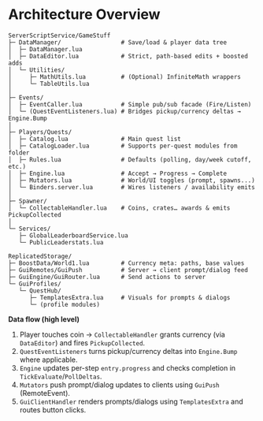 # Architecture Overview

```
ServerScriptService/GameStuff
├─ DataManager/                 # Save/load & player data tree
│  ├─ DataManager.lua
│  ├─ DataEditor.lua            # Strict, path-based edits + boosted adds
│  └─ Utilities/
│     ├─ MathUtils.lua          # (Optional) InfiniteMath wrappers
│     └─ TableUtils.lua
│
├─ Events/
│  ├─ EventCaller.lua           # Simple pub/sub facade (Fire/Listen)
│  └─ (QuestEventListeners.lua) # Bridges pickup/currency deltas → Engine.Bump
│
├─ Players/Quests/
│  ├─ Catalog.lua               # Main quest list
│  ├─ CatalogLoader.lua         # Supports per-quest modules from folder
│  ├─ Rules.lua                 # Defaults (polling, day/week cutoff, etc.)
│  ├─ Engine.lua                # Accept → Progress → Complete
│  ├─ Mutators.lua              # World/UI toggles (prompt, spawns...)
│  └─ Binders.server.lua        # Wires listeners / availability emits
│
├─ Spawner/
│  └─ CollectableHandler.lua    # Coins, crates… awards & emits PickupCollected
│
└─ Services/
   ├─ GlobalLeaderboardService.lua
   └─ PublicLeaderstats.lua

ReplicatedStorage/
├─ BoostData/World1.lua         # Currency meta: paths, base values
├─ GuiRemotes/GuiPush           # Server → client prompt/dialog feed
├─ GuiEngine/GuiRouter.lua      # Send actions to server
└─ GuiProfiles/
   └─ QuestHub/
      ├─ TemplatesExtra.lua     # Visuals for prompts & dialogs
      └─ (profile modules)
```

**Data flow (high level)**

1. Player touches coin → `CollectableHandler` grants currency (via `DataEditor`) and fires `PickupCollected`.
2. `QuestEventListeners` turns pickup/currency deltas into `Engine.Bump` where applicable.
3. `Engine` updates per-step `entry.progress` and checks completion in `TickEvaluate`/`PollDeltas`.
4. `Mutators` push prompt/dialog updates to clients using `GuiPush` (RemoteEvent).
5. `GuiClientHandler` renders prompts/dialogs using `TemplatesExtra` and routes button clicks.
